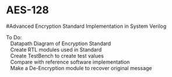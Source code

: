 # AES-128
#Advanced Encryption Standard Implementation in System Verilog

To Do:  
&nbsp;&nbsp;&nbsp;Datapath Diagram of Encryption Standard  
&nbsp;&nbsp;&nbsp;Create RTL modules used in Standard  
&nbsp;&nbsp;&nbsp;Create TestBench to create test values  
&nbsp;&nbsp;&nbsp;Compare with reference software implementation  
&nbsp;&nbsp;&nbsp;Make a De-Encryption module to recover original message  
